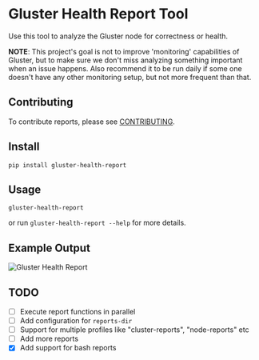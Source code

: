 # Gluster Health Report Tool

Use this tool to analyze the Gluster node for correctness or health.

**NOTE**: This project's goal is not to improve 'monitoring' capabilities
of Gluster, but to make sure we don't miss analyzing something important
when an issue happens. Also recommend it to be run daily if some one
doesn't have any other monitoring setup, but not more frequent than that.

## Contributing

To contribute reports, please see [CONTRIBUTING](CONTRIBUTING.md).

## Install

    pip install gluster-health-report

## Usage

    gluster-health-report

or run `gluster-health-report --help` for more details.

## Example Output

![Gluster Health Report](./example_output_gluster_health_report.png)

## TODO

- [ ] Execute report functions in parallel
- [ ] Add configuration for `reports-dir`
- [ ] Support for multiple profiles like "cluster-reports", "node-reports" etc
- [ ] Add more reports
- [X] Add support for bash reports
